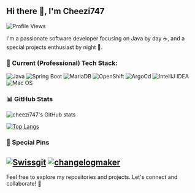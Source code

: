 ## Hi there 👋, I'm Cheezi747

![Profile Views](https://komarev.com/ghpvc/?username=cheezi747&color=brightgreen)

I'm a passionate software developer focusing on Java by day ☕, and a special projects enthusiast by night 🌙.

### 🔧 Current (Professional) Tech Stack:
![Java](https://img.shields.io/badge/Java-000000?style=flat&logo=openjdk&logoColor=white)
![Spring Boot](https://img.shields.io/badge/Spring_Boot-6DB33F?style=flat&logo=springboot&logoColor=white)
![MariaDB](https://img.shields.io/badge/MariaDB-003545?style=flat&logo=mariaDB&logoColor=white)
![OpenShift](https://img.shields.io/badge/Open_Shift-EE0000?style=flat&logo=redhatopenshift&logoColor=white)
![ArgoCd](https://img.shields.io/badge/Argo-EF7B4D?style=flat&logo=argo&logoColor=white)
![IntelliJ IDEA](https://img.shields.io/badge/IntelliJ_IDEA-000000?style=flat&logo=intellijidea&logoColor=white)
![Mac OS](https://img.shields.io/badge/macOS-000000?style=flat&logo=apple&logoColor=white)
### 📊 GitHub Stats
![cheezi747's GitHub stats](https://github-readme-stats.vercel.app/api?username=cheezi747&show_icons=true&bg_color=303446&text_color=c6d0f5&icon_color=ca9ee6&title_color=81c8be)

[![Top Langs](https://github-readme-stats.vercel.app/api/top-langs/?username=cheezi747&show_icons=true&bg_color=303446&text_color=c6d0f5&icon_color=ca9ee6&title_color=81c8be)](https://github.com/anuraghazra/github-readme-stats)

### 📌 Special Pins

[![Swissgit](https://github-readme-stats.vercel.app/api/pin/?username=cheezicrew&repo=swissgit&show_icons=true&bg_color=303446&text_color=c6d0f5&icon_color=ca9ee6&title_color=81c8be)](https://github.com/CheeziCrew/Swissgit)
[![changelogmaker](https://github-readme-stats.vercel.app/api/pin/?username=cheezicrew&repo=changelogmaker&show_icons=true&bg_color=303446&text_color=c6d0f5&icon_color=ca9ee6&title_color=81c8be)](https://github.com/CheeziCrew/changelogmaker)
---

Feel free to explore my repositories and projects. Let's connect and collaborate! 🚀
